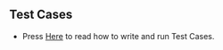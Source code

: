
## Test Cases
* Press [Here](Documentation/how-to-use-testcases.md) to read how to write and run Test Cases.


